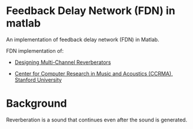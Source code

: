 # Feedback Delay Network (FDN) in matlab
An implementation of feedback delay network (FDN) in Matlab.

FDN implementation of:

* [Designing Multi-Channel Reverberators][research]

[research]: https://www.jstor.org/stable/3680358

* [Center for Computer Research in Music and Acoustics (CCRMA),   Stanford University][CCRMA]

[CCRMA]: https://ccrma.stanford.edu/~jos/pasp/Feedback_Delay_Networks_FDN.html
# Background


Reverberation is a sound that continues even after the sound is generated.



